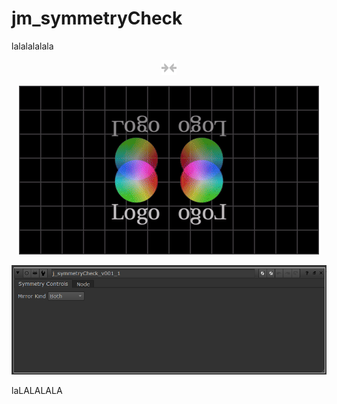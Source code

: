 # jm_symmetryCheck

lalalalalala



<p align="center">
<img src="symmertyCheck_icon.png">
</p>


<p align="center">
<img src="jm_symetryCheck.gif">
</p>


<p align="center">
<img src="jm_symmetryCheck_UI.png">
</p>



laLALALALA